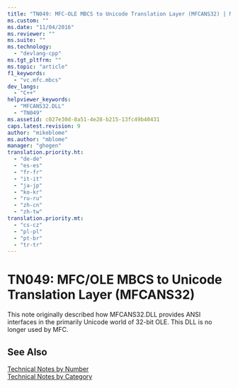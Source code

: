 ```yaml
---
title: "TN049: MFC-OLE MBCS to Unicode Translation Layer (MFCANS32) | Microsoft Docs"
ms.custom: ""
ms.date: "11/04/2016"
ms.reviewer: ""
ms.suite: ""
ms.technology: 
  - "devlang-cpp"
ms.tgt_pltfrm: ""
ms.topic: "article"
f1_keywords: 
  - "vc.mfc.mbcs"
dev_langs: 
  - "C++"
helpviewer_keywords: 
  - "MFCANS32.DLL"
  - "TN049"
ms.assetid: c027e30d-8a51-4e28-b215-13fc49b40431
caps.latest.revision: 9
author: "mikeblome"
ms.author: "mblome"
manager: "ghogen"
translation.priority.ht: 
  - "de-de"
  - "es-es"
  - "fr-fr"
  - "it-it"
  - "ja-jp"
  - "ko-kr"
  - "ru-ru"
  - "zh-cn"
  - "zh-tw"
translation.priority.mt: 
  - "cs-cz"
  - "pl-pl"
  - "pt-br"
  - "tr-tr"
---
```

# TN049: MFC/OLE MBCS to Unicode Translation Layer (MFCANS32)
This note originally described how MFCANS32.DLL provides ANSI interfaces in the primarily Unicode world of 32-bit OLE. This DLL is no longer used by MFC.  
  
## See Also  
 [Technical Notes by Number](../mfc/technical-notes-by-number.md)   
 [Technical Notes by Category](../mfc/technical-notes-by-category.md)

